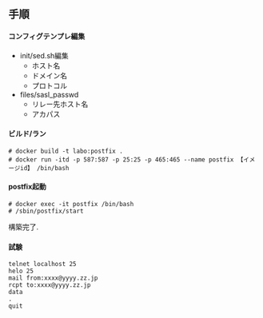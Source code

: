 ## 手順
#### コンフィグテンプレ編集

- init/sed.sh編集
	- ホスト名
	- ドメイン名
	- プロトコル
- files/sasl_passwd
	- リレー先ホスト名
	- アカパス

#### ビルド/ラン
```
# docker build -t labo:postfix .
# docker run -itd -p 587:587 -p 25:25 -p 465:465 --name postfix 【イメージid】 /bin/bash
```

#### postfix起動
```
# docker exec -it postfix /bin/bash
# /sbin/postfix/start
```
構築完了.

#### 試験
```
telnet localhost 25
helo 25
mail from:xxxx@yyyy.zz.jp
rcpt to:xxxx@yyyy.zz.jp
data
.
quit
```
